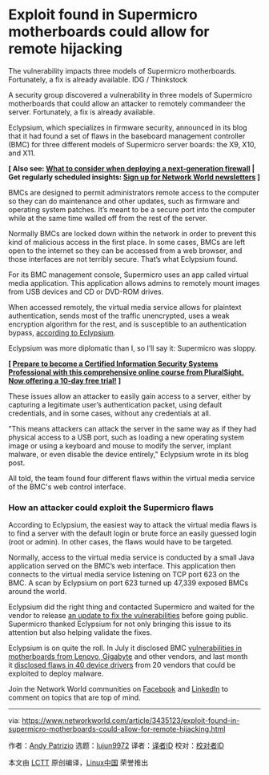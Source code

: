 [#]: collector: (lujun9972)
[#]: translator: ( )
[#]: reviewer: ( )
[#]: publisher: ( )
[#]: url: ( )
[#]: subject: (Exploit found in Supermicro motherboards could allow for remote hijacking)
[#]: via: (https://www.networkworld.com/article/3435123/exploit-found-in-supermicro-motherboards-could-allow-for-remote-hijacking.html)
[#]: author: (Andy Patrizio https://www.networkworld.com/author/Andy-Patrizio/)

Exploit found in Supermicro motherboards could allow for remote hijacking
======
The vulnerability impacts three models of Supermicro motherboards. Fortunately, a fix is already available.
IDG / Thinkstock

A security group discovered a vulnerability in three models of Supermicro motherboards that could allow an attacker to remotely commandeer the server. Fortunately, a fix is already available.

Eclypsium, which specializes in firmware security, announced in its blog that it had found a set of flaws in the baseboard management controller (BMC) for three different models of Supermicro server boards: the X9, X10, and X11.

**[ Also see: [What to consider when deploying a next-generation firewall][1] | Get regularly scheduled insights: [Sign up for Network World newsletters][2] ]**

BMCs are designed to permit administrators remote access to the computer so they can do maintenance and other updates, such as firmware and operating system patches. It’s meant to be a secure port into the computer while at the same time walled off from the rest of the server.

Normally BMCs are locked down within the network in order to prevent this kind of malicious access in the first place. In some cases, BMCs are left open to the internet so they can be accessed from a web browser, and those interfaces are not terribly secure. That’s what Eclypsium found.

For its BMC management console, Supermicro uses an app called virtual media application. This application allows admins to remotely mount images from USB devices and CD or DVD-ROM drives.

When accessed remotely, the virtual media service allows for plaintext authentication, sends most of the traffic unencrypted, uses a weak encryption algorithm for the rest, and is susceptible to an authentication bypass, [according to Eclypsium][3].

Eclypsium was more diplomatic than I, so I’ll say it: Supermicro was sloppy.

**[ [Prepare to become a Certified Information Security Systems Professional with this comprehensive online course from PluralSight. Now offering a 10-day free trial!][4] ]**

These issues allow an attacker to easily gain access to a server, either by capturing a legitimate user’s authentication packet, using default credentials, and in some cases, without any credentials at all.

"This means attackers can attack the server in the same way as if they had physical access to a USB port, such as loading a new operating system image or using a keyboard and mouse to modify the server, implant malware, or even disable the device entirely," Eclypsium wrote in its blog post.

All told, the team found four different flaws within the virtual media service of the BMC's web control interface.

### How an attacker could exploit the Supermicro flaws

According to Eclypsium, the easiest way to attack the virtual media flaws is to find a server with the default login or brute force an easily guessed login (root or admin). In other cases, the flaws would have to be targeted.

Normally, access to the virtual media service is conducted by a small Java application served on the BMC’s web interface. This application then connects to the virtual media service listening on TCP port 623 on the BMC. A scan by Eclypsium on port 623 turned up 47,339 exposed BMCs around the world.

Eclypsium did the right thing and contacted Supermicro and waited for the vendor to release [an update to fix the vulnerabilities][5] before going public. Supermicro thanked Eclypsium for not only bringing this issue to its attention but also helping validate the fixes.

Eclypsium is on quite the roll. In July it disclosed BMC [vulnerabilities in motherboards from Lenovo, Gigabyte][6] and other vendors, and last month it [disclosed flaws in 40 device drivers][7] from 20 vendors that could be exploited to deploy malware.

Join the Network World communities on [Facebook][8] and [LinkedIn][9] to comment on topics that are top of mind.

--------------------------------------------------------------------------------

via: https://www.networkworld.com/article/3435123/exploit-found-in-supermicro-motherboards-could-allow-for-remote-hijacking.html

作者：[Andy Patrizio][a]
选题：[lujun9972][b]
译者：[译者ID](https://github.com/译者ID)
校对：[校对者ID](https://github.com/校对者ID)

本文由 [LCTT](https://github.com/LCTT/TranslateProject) 原创编译，[Linux中国](https://linux.cn/) 荣誉推出

[a]: https://www.networkworld.com/author/Andy-Patrizio/
[b]: https://github.com/lujun9972
[1]: https://www.networkworld.com/article/3236448/lan-wan/what-to-consider-when-deploying-a-next-generation-firewall.html
[2]: https://www.networkworld.com/newsletters/signup.html
[3]: https://eclypsium.com/2019/09/03/usbanywhere-bmc-vulnerability-opens-servers-to-remote-attack/
[4]: https://pluralsight.pxf.io/c/321564/424552/7490?u=https%3A%2F%2Fwww.pluralsight.com%2Fpaths%2Fcertified-information-systems-security-professional-cisspr
[5]: https://www.supermicro.com/support/security_BMC_virtual_media.cfm
[6]: https://eclypsium.com/2019/07/16/vulnerable-firmware-in-the-supply-chain-of-enterprise-servers/
[7]: https://eclypsium.com/2019/08/10/screwed-drivers-signed-sealed-delivered/
[8]: https://www.facebook.com/NetworkWorld/
[9]: https://www.linkedin.com/company/network-world
